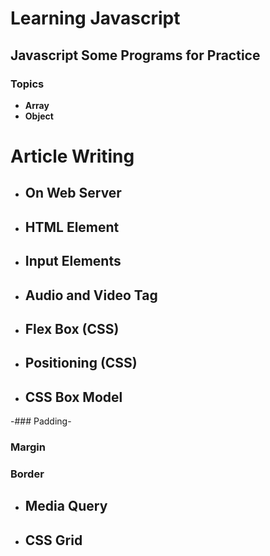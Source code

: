 # Learning Javascript
## Javascript Some Programs for Practice
### Topics
- **Array**
- **Object**

# Article Writing
- ## On Web Server
- ## HTML Element
- ## Input Elements
- ## Audio and Video Tag
- ## Flex Box (CSS)
- ## Positioning (CSS)
- ## CSS Box Model 
-### Padding-
### Margin
### Border
- ## Media Query 
- ## CSS Grid
